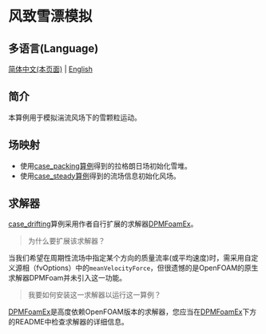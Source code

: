 # 风致雪漂模拟

## 多语言(Language)

[简体中文(本页面)](README.md)  |  [English](README_en.md)

## 简介

本算例用于模拟湍流风场下的雪颗粒运动。

## 场映射

* 使用[case_packing算例](../case_packing)得到的拉格朗日场初始化雪堆。
* 使用[case_steady算例](../case_steady)得到的流场信息初始化风场。

## 求解器

[case_drifting](.)算例采用作者自行扩展的求解器[DPMFoamEx](http://github.com/fightingxiaoxiao/DPMFoamEx/)。

> 为什么要扩展该求解器？

当我们希望在周期性流场中指定某个方向的质量流率(或平均速度)时，需采用自定义源相（fvOptions）中的`meanVelocityForce`，但很遗憾的是OpenFOAM的原生求解器DPMFoam并未引入这一功能。

> 我要如何安装这一求解器以运行这一算例？

[DPMFoamEx](http://github.com/fightingxiaoxiao/DPMFoamEx/)是高度依赖OpenFOAM版本的求解器，您应当在[DPMFoamEx](http://github.com/fightingxiaoxiao/DPMFoamEx/)下方的README中检查求解器的详细信息。
